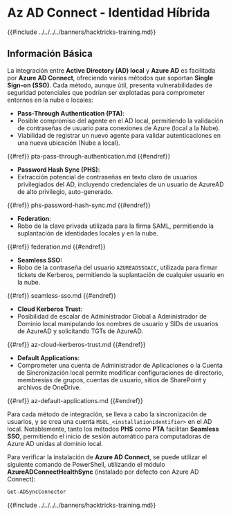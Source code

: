 # Az AD Connect - Identidad Híbrida

{{#include ../../../../banners/hacktricks-training.md}}

## Información Básica

La integración entre **Active Directory (AD) local** y **Azure AD** es facilitada por **Azure AD Connect**, ofreciendo varios métodos que soportan **Single Sign-on (SSO)**. Cada método, aunque útil, presenta vulnerabilidades de seguridad potenciales que podrían ser explotadas para comprometer entornos en la nube o locales:

- **Pass-Through Authentication (PTA)**:
- Posible compromiso del agente en el AD local, permitiendo la validación de contraseñas de usuario para conexiones de Azure (local a la Nube).
- Viabilidad de registrar un nuevo agente para validar autenticaciones en una nueva ubicación (Nube a local).

{{#ref}}
pta-pass-through-authentication.md
{{#endref}}

- **Password Hash Sync (PHS)**:
- Extracción potencial de contraseñas en texto claro de usuarios privilegiados del AD, incluyendo credenciales de un usuario de AzureAD de alto privilegio, auto-generado.

{{#ref}}
phs-password-hash-sync.md
{{#endref}}

- **Federation**:
- Robo de la clave privada utilizada para la firma SAML, permitiendo la suplantación de identidades locales y en la nube.

{{#ref}}
federation.md
{{#endref}}

- **Seamless SSO:**
- Robo de la contraseña del usuario `AZUREADSSOACC`, utilizada para firmar tickets de Kerberos, permitiendo la suplantación de cualquier usuario en la nube.

{{#ref}}
seamless-sso.md
{{#endref}}

- **Cloud Kerberos Trust**:
- Posibilidad de escalar de Administrador Global a Administrador de Dominio local manipulando los nombres de usuario y SIDs de usuarios de AzureAD y solicitando TGTs de AzureAD.

{{#ref}}
az-cloud-kerberos-trust.md
{{#endref}}

- **Default Applications**:
- Comprometer una cuenta de Administrador de Aplicaciones o la Cuenta de Sincronización local permite modificar configuraciones de directorio, membresías de grupos, cuentas de usuario, sitios de SharePoint y archivos de OneDrive.

{{#ref}}
az-default-applications.md
{{#endref}}

Para cada método de integración, se lleva a cabo la sincronización de usuarios, y se crea una cuenta `MSOL_<installationidentifier>` en el AD local. Notablemente, tanto los métodos **PHS** como **PTA** facilitan **Seamless SSO**, permitiendo el inicio de sesión automático para computadoras de Azure AD unidas al dominio local.

Para verificar la instalación de **Azure AD Connect**, se puede utilizar el siguiente comando de PowerShell, utilizando el módulo **AzureADConnectHealthSync** (instalado por defecto con Azure AD Connect):
```bash
Get-ADSyncConnector
```
{{#include ../../../../banners/hacktricks-training.md}}
